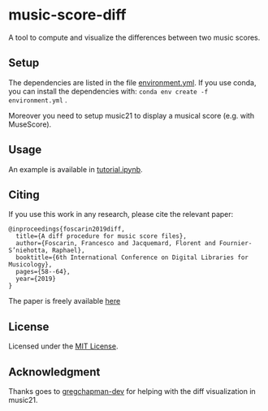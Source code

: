 # music-score-diff
A tool to compute and visualize the differences between two music scores.

<!-- The supported differences are:

1. Bar level:
- "insbar": bar insertion 
- "delbar": bar deletion
2. Voice level:
- "insvoice": voice insertion
- "delvoice": voice deletion
3. General-note level:
- "insnote" : general-note insertion
- "delnote" : general-note deletion
- "subhead" : head substitution (e.g. a white note becoming a black note)
4. Pitch level:
- "inspitch" : pitch insetion (e.g. a 2-note chord that become a 3-note chord)
- "delpitch" : pitch deletion
- "subpitchnam" : substitution of the pitch name (e.g. a G3 that become a F3)
- "insaccidental" : accidental insertion
- "delaccidental" : accidental deletion
- "subaccidental" : accidental substitution
- "insdot" : dot insertion
- "deldot" : dot deletion
- "instie" : tie insertion
- "deltie": tie deletion
5. Beam level:
- "insbeam" : beam insertion
- "delbeam" : beam deletion
- "subbeam" : beam substitution (e.g. a "continue" beam with a "end" beam) 
6. Tuplet level: 
- "instuplet" : tuplet insertion
- "deltuplet" : tuplet deletion
- "subtuplet" : tuplet substitution (e.g. a "continue" tuplet with a "end" beam)  -->

## Setup

The dependencies are listed in the file [environment.yml](environment.yml).
If you use conda, you can install the dependencies with: `conda env create -f environment.yml` .

Moreover you need to setup music21 to display a musical score (e.g. with MuseScore).

## Usage
An example is available in [tutorial.ipynb](tutorial.ipynb).

## Citing
If you use this work in any research, please cite the relevant paper:

```
@inproceedings{foscarin2019diff,
  title={A diff procedure for music score files},
  author={Foscarin, Francesco and Jacquemard, Florent and Fournier-S’niehotta, Raphael},
  booktitle={6th International Conference on Digital Libraries for Musicology},
  pages={58--64},
  year={2019}
}
```

The paper is freely available [here](https://hal.inria.fr/hal-02267454v2/document)

## License
Licensed under the [MIT License](LICENSE).


## Acknowledgment
Thanks goes to [gregchapman-dev](https://github.com/gregchapman-dev) for helping with the diff visualization in music21.
